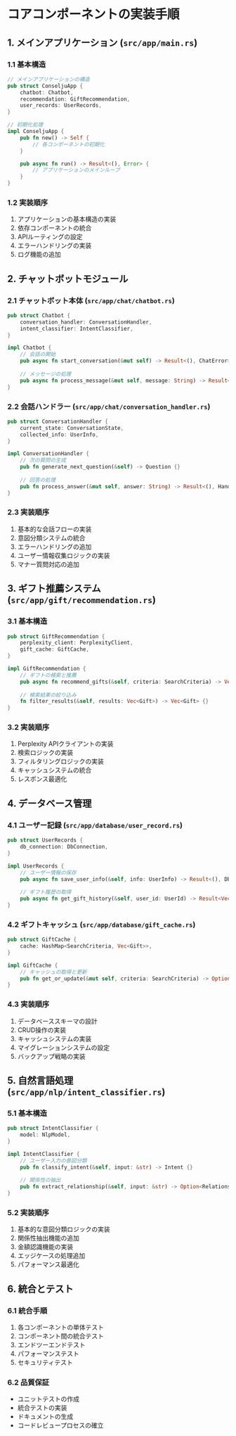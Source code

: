# コアコンポーネントの実装手順

## 1. メインアプリケーション (`src/app/main.rs`)

### 1.1 基本構造
```rust
// メインアプリケーションの構造
pub struct ConseljuApp {
    chatbot: Chatbot,
    recommendation: GiftRecommendation,
    user_records: UserRecords,
}

// 初期化処理
impl ConseljuApp {
    pub fn new() -> Self {
        // 各コンポーネントの初期化
    }

    pub async fn run() -> Result<(), Error> {
        // アプリケーションのメインループ
    }
}
```

### 1.2 実装順序
1. アプリケーションの基本構造の実装
2. 依存コンポーネントの統合
3. APIルーティングの設定
4. エラーハンドリングの実装
5. ログ機能の追加

## 2. チャットボットモジュール

### 2.1 チャットボット本体 (`src/app/chat/chatbot.rs`)
```rust
pub struct Chatbot {
    conversation_handler: ConversationHandler,
    intent_classifier: IntentClassifier,
}

impl Chatbot {
    // 会話の開始
    pub async fn start_conversation(&mut self) -> Result<(), ChatError> {}
    
    // メッセージの処理
    pub async fn process_message(&mut self, message: String) -> Result<Response, ChatError> {}
}
```

### 2.2 会話ハンドラー (`src/app/chat/conversation_handler.rs`)
```rust
pub struct ConversationHandler {
    current_state: ConversationState,
    collected_info: UserInfo,
}

impl ConversationHandler {
    // 次の質問の生成
    pub fn generate_next_question(&self) -> Question {}
    
    // 回答の処理
    pub fn process_answer(&mut self, answer: String) -> Result<(), HandlerError> {}
}
```

### 2.3 実装順序
1. 基本的な会話フローの実装
2. 意図分類システムの統合
3. エラーハンドリングの追加
4. ユーザー情報収集ロジックの実装
5. マナー質問対応の追加

## 3. ギフト推薦システム (`src/app/gift/recommendation.rs`)

### 3.1 基本構造
```rust
pub struct GiftRecommendation {
    perplexity_client: PerplexityClient,
    gift_cache: GiftCache,
}

impl GiftRecommendation {
    // ギフトの検索と推薦
    pub async fn recommend_gifts(&self, criteria: SearchCriteria) -> Vec<Gift> {}
    
    // 検索結果の絞り込み
    fn filter_results(&self, results: Vec<Gift>) -> Vec<Gift> {}
}
```

### 3.2 実装順序
1. Perplexity APIクライアントの実装
2. 検索ロジックの実装
3. フィルタリングロジックの実装
4. キャッシュシステムの統合
5. レスポンス最適化

## 4. データベース管理

### 4.1 ユーザー記録 (`src/app/database/user_record.rs`)
```rust
pub struct UserRecords {
    db_connection: DbConnection,
}

impl UserRecords {
    // ユーザー情報の保存
    pub async fn save_user_info(&self, info: UserInfo) -> Result<(), DbError> {}
    
    // ギフト履歴の取得
    pub async fn get_gift_history(&self, user_id: UserId) -> Result<Vec<Gift>, DbError> {}
}
```

### 4.2 ギフトキャッシュ (`src/app/database/gift_cache.rs`)
```rust
pub struct GiftCache {
    cache: HashMap<SearchCriteria, Vec<Gift>>,
}

impl GiftCache {
    // キャッシュの取得と更新
    pub fn get_or_update(&mut self, criteria: SearchCriteria) -> Option<Vec<Gift>> {}
}
```

### 4.3 実装順序
1. データベーススキーマの設計
2. CRUD操作の実装
3. キャッシュシステムの実装
4. マイグレーションシステムの設定
5. バックアップ戦略の実装

## 5. 自然言語処理 (`src/app/nlp/intent_classifier.rs`)

### 5.1 基本構造
```rust
pub struct IntentClassifier {
    model: NlpModel,
}

impl IntentClassifier {
    // ユーザー入力の意図分類
    pub fn classify_intent(&self, input: &str) -> Intent {}
    
    // 関係性の抽出
    pub fn extract_relationship(&self, input: &str) -> Option<Relationship> {}
}
```

### 5.2 実装順序
1. 基本的な意図分類ロジックの実装
2. 関係性抽出機能の追加
3. 金額認識機能の実装
4. エッジケースの処理追加
5. パフォーマンス最適化

## 6. 統合とテスト

### 6.1 統合手順
1. 各コンポーネントの単体テスト
2. コンポーネント間の統合テスト
3. エンドツーエンドテスト
4. パフォーマンステスト
5. セキュリティテスト

### 6.2 品質保証
- ユニットテストの作成
- 統合テストの実装
- ドキュメントの生成
- コードレビュープロセスの確立
